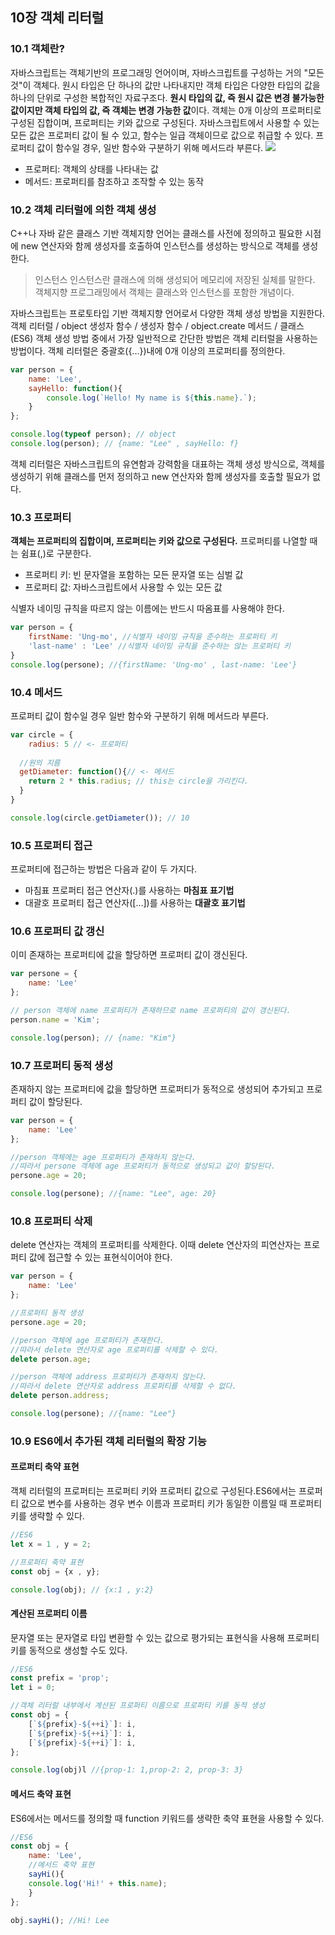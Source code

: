 ## 10장 객체 리터럴
### 10.1 객체란?
자바스크립트는 객체기반의 프로그래밍 언어이며, 자바스크립트를 구성하는 거의 "모든 것"이 객체다. 원시 타입은 단 하나의 값만 나타내지만 객체 타입은 다양한 타입의 값을 하나의 단위로 구성한 복합적인 자료구조다.
**원시 타입의 값, 즉 원시 값은 변경 불가능한 값이지만 객체 타입의 값, 즉 객체는 변경 가능한 값**이다.
객체는 0개 이상의 프로퍼티로 구성된 집합이며, 프로퍼티는 키와 값으로 구성된다.
자바스크립트에서 사용할 수 있는 모든 값은 프로퍼티 값이 될 수 있고, 함수는 일급 객체이므로 값으로 취급할 수 있다. 프로퍼티 값이 함수일 경우, 일반 함수와 구분하기 위해 메서드라 부른다.
![](https://velog.velcdn.com/images/guddyd6761/post/3c5952ad-f6d6-4942-8089-3a9e0215968f/image.png)

- 프로퍼티: 객체의 상태를 나타내는 값
- 메서드: 프로퍼티를 참조하고 조작할 수 있는 동작

### 10.2 객체 리터럴에 의한 객체 생성
C++나 자바 같은 클래스 기반 객체지향 언어는 클래스를 사전에 정의하고 필요한 시점에 new 연산자와 함께 생성자를 호출하여 인스턴스를 생성하는 방식으로 객체를 생성한다.
> 인스턴스
인스턴스란 클래스에 의해 생성되어 메모리에 저장된 실체를 말한다. 객체지향 프로그래밍에서 객체는 클래스와 인스턴스를 포함한 개념이다.

자바스크립트는 프로토타입 기반 객체지향 언어로서 다양한 객체 생성 방법을 지원한다.
객체 리터럴 / object 생성자 함수 / 생성자 함수 / object.create 메서드 / 클래스(ES6)
객체 생성 방법 중에서 가장 일반적으로 간단한 방법은 객체 리터럴을 사용하는 방법이다. 객체 리터럴은 중괄호({...})내에 0개 이상의 프로퍼티를 정의한다.
```javascript
var person = {
	name: 'Lee',
  	sayHello: function(){
    	console.log(`Hello! My name is ${this.name}.`);
    }
};

console.log(typeof person); // object
console.log(person); // {name: "Lee" , sayHello: f}
```
객체 리터럴은 자바스크립트의 유연함과 강력함을 대표하는 객체 생성 방식으로, 객체를 생성하기 위해 클래스를 먼저 정의하고 new 연산자와 함께 생성자를 호출할 필요가 없다. 

### 10.3 프로퍼티
**객체는 프로퍼티의 집합이며, 프로퍼티는 키와 값으로 구성된다.**
프로퍼티를 나열할 때는 쉼표(,)로 구분한다. 
- 프로퍼티 키: 빈 문자열을 포함하는 모든 문자열 또는 심벌 값
- 프로퍼티 값: 자바스크립트에서 사용할 수 있는 모든 값

식별자 네이밍 규칙을 따르지 않는 이름에는 반드시 따옴표를 사용해야 한다.
```javascript
var person = {
	firstName: 'Ung-mo', //식별자 네이밍 규칙을 준수하는 프로퍼티 키
  	'last-name' : 'Lee' //식별자 네이밍 규칙을 준수하는 않는 프로퍼티 키
}
console.log(persone); //{firstName: 'Ung-mo' , last-name: 'Lee'}
```

### 10.4 메서드
프로퍼티 값이 함수일 경우 일반 함수와 구분하기 위해 메서드라 부른다. 
```javascript
var circle = {
	radius: 5 // <- 프로퍼티
  
  //원의 지름
  getDiameter: function(){// <- 메서드
  	return 2 * this.radius; // this는 circle을 가리킨다.
  }
}

console.log(circle.getDiameter()); // 10
```

### 10.5 프로퍼티 접근
프로퍼티에 접근하는 방법은 다음과 같이 두 가지다.
- 마침표 프로퍼티 접근 연산자(.)를 사용하는 **마침표 표기법**
- 대괄호 프로퍼티 접근 연산자([...])를 사용하는 **대괄호 표기법**

### 10.6 프로퍼티 값 갱신
이미 존재하는 프로퍼티에 값을 할당하면 프로퍼티 값이 갱신된다.
```javascript
var persone = {
	name: 'Lee'
};

// person 객체에 name 프로퍼티가 존재하므로 name 프로퍼티의 값이 갱신된다.
person.name = 'Kim';

console.log(person); // {name: "Kim"}
```

### 10.7 프로퍼티 동적 생성
존재하지 않는 프로퍼티에 값을 할당하면 프로퍼티가 동적으로 생성되어 추가되고 프로퍼티 값이 할당된다.
```javascript
var person = {
	name: 'Lee'
};

//person 객체에는 age 프로퍼티가 존재하지 않는다.
//따라서 persone 객체에 age 프로퍼티가 동적으로 생성되고 값이 할당된다.
persone.age = 20;

console.log(persone); //{name: "Lee", age: 20}
```

### 10.8 프로퍼티 삭제
delete 연산자는 객체의 프로퍼티를 삭제한다. 이때 delete 연산자의 피연산자는 프로퍼티 값에 접근할 수 있는 표현식이어야 한다.
```javascript
var person = {
	name: 'Lee'
};

//프로퍼티 동적 생성
persone.age = 20;

//person 객체에 age 프로퍼티가 존재한다.
//따라서 delete 연산자로 age 프로퍼티를 삭제할 수 있다.
delete person.age;

//person 객체에 address 프로퍼티가 존재하지 않는다.
//따라서 delete 연산자로 address 프로퍼티를 삭제할 수 없다.
delete person.address;

console.log(persone); //{name: "Lee"}
```

### 10.9 ES6에서 추가된 객체 리터럴의 확장 기능
#### 프로퍼티 축약 표현
객체 리터럴의 프로퍼티는 프로퍼티 키와 프로퍼티 값으로 구성된다.ES6에서는 프로퍼티 값으로 변수를 사용하는 경우 변수 이름과 프로퍼티 키가 동일한 이름일 때 프로퍼티 키를 생략할 수 있다.
```javascript
//ES6
let x = 1 , y = 2;

//프로퍼티 축약 표현
const obj = {x , y};

console.log(obj); // {x:1 , y:2}
```

#### 계산된 프로퍼티 이름
문자열 또는 문자열로 타입 변환할 수 있는 값으로 평가되는 표현식을 사용해 프로퍼티 키를 동적으로 생성할 수도 있다.
```javascript
//ES6
const prefix = 'prop';
let i = 0;

//객체 리터럴 내부에서 계산된 프로퍼티 이름으로 프로퍼티 키를 동적 생성
const obj = {
	[`${prefix}-${++i}`]: i,
  	[`${prefix}-${++i}`]: i,
  	[`${prefix}-${++i}`]: i,
};

console.log(obj)l //{prop-1: 1,prop-2: 2, prop-3: 3} 
```

#### 메서드 축약 표현
ES6에서는 메서드를 정의할 때 function 키워드를 생략한 축약 표현을 사용할 수 있다.
```javascript
//ES6
const obj = {
	name: 'Lee',
  	//메서드 축약 표현
  	sayHi(){
    console.log('Hi!' + this.name);
    }
};

obj.sayHi(); //Hi! Lee
```



